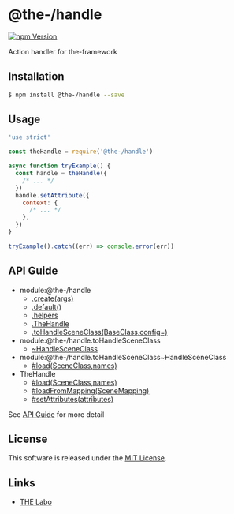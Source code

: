 @the-/handle
==========

<!---
This file is generated by @the-/templates. Do not update manually.
--->

<!-- Badge Start -->
<a name="badges"></a>

[![npm Version][bd_npm_shield_url]][bd_npm_url]

[bd_repo_url]: https://github.com/the-labo/the
[bd_npm_url]: http://www.npmjs.org/package/@the-/handle
[bd_npm_shield_url]: http://img.shields.io/npm/v/@the-/handle.svg?style=flat

<!-- Badge End -->


<!-- Description Start -->
<a name="description"></a>

Action handler for the-framework

<!-- Description End -->


<!-- Overview Start -->
<a name="overview"></a>




<!-- Overview End -->


<!-- Sections Start -->
<a name="sections"></a>

<!-- Section from "doc/readme/01.Installation.md.hbs" Start -->

<a name="section-doc-readme-01-installation-md"></a>

Installation
-----

```bash
$ npm install @the-/handle --save
```


<!-- Section from "doc/readme/01.Installation.md.hbs" End -->

<!-- Section from "doc/readme/02.Usage.md.hbs" Start -->

<a name="section-doc-readme-02-usage-md"></a>

Usage
---------

```javascript
'use strict'

const theHandle = require('@the-/handle')

async function tryExample() {
  const handle = theHandle({
    /* ... */
  })
  handle.setAttribute({
    context: {
      /* ... */
    },
  })
}

tryExample().catch((err) => console.error(err))

```


<!-- Section from "doc/readme/02.Usage.md.hbs" End -->


<!-- Sections Start -->

<a name="api"></a>

## API Guide


- module:@the-/handle
  - [.create(args)](./doc/api/api.md#module_@the-/handle.create)
  - [.default()](./doc/api/api.md#module_@the-/handle.default)
  - [.helpers](./doc/api/api.md#module_@the-/handle.helpers)
  - [.TheHandle](./doc/api/api.md#module_@the-/handle.TheHandle)
  - [.toHandleSceneClass(BaseClass,config&#x3D;)](./doc/api/api.md#module_@the-/handle.toHandleSceneClass)
- module:@the-/handle.toHandleSceneClass
  - [~HandleSceneClass](./doc/api/api.md#module_@the-/handle.toHandleSceneClass~HandleSceneClass)
- module:@the-/handle.toHandleSceneClass~HandleSceneClass
  - [#load(SceneClass,names)](./doc/api/api.md#module_@the-/handle.toHandleSceneClass~HandleSceneClass#load)
- TheHandle
  - [#load(SceneClass,names)](./doc/api/api.md#TheHandle#load)
  - [#loadFromMapping(SceneMapping)](./doc/api/api.md#TheHandle#loadFromMapping)
  - [#setAttributes(attributes)](./doc/api/api.md#TheHandle#setAttributes)

See [API Guide](./doc/api/api.md) for more detail


<!-- LICENSE Start -->
<a name="license"></a>

License
-------
This software is released under the [MIT License](https://github.com/the-labo/the/blob/master/LICENSE).

<!-- LICENSE End -->


<!-- Links Start -->
<a name="links"></a>

Links
------

+ [THE Labo][the_labo_url]

[the_labo_url]: https://github.com/the-labo

<!-- Links End -->
